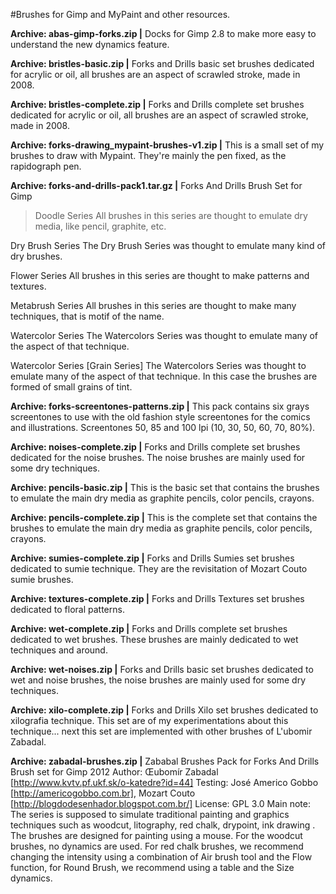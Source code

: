 #Brushes for Gimp and MyPaint and other resources.

**Archive: abas-gimp-forks.zip |**
Docks for Gimp 2.8 to make more easy to understand the new dynamics feature. 

**Archive: bristles-basic.zip |** 
Forks and Drills basic set brushes dedicated for acrylic or oil, all brushes are an aspect of scrawled stroke, made in 2008.

**Archive: bristles-complete.zip |**
Forks and Drills complete set brushes dedicated for acrylic or oil, all brushes are an aspect of scrawled stroke, made in 2008.

**Archive: forks-drawing_mypaint-brushes-v1.zip |**
This is a small set of my brushes to draw with Mypaint. They're mainly the pen fixed, as the rapidograph pen.

**Archive: forks-and-drills-pack1.tar.gz |**
Forks And Drills Brush Set for Gimp

> Doodle Series
All brushes in this series are thought to emulate dry media, like pencil, graphite, etc.

Dry Brush Series
The Dry Brush Series was thought to emulate many kind of dry brushes.

Flower Series
All brushes in this series are thought to make patterns and textures.

Metabrush Series
All brushes in this series are thought to make many techniques, that is motif of the name.

Watercolor Series
The Watercolors Series was thought to emulate many of the aspect of that technique.

Watercolor Series [Grain Series]
The Watercolors Series was thought to emulate many of the aspect of that technique. In this case the brushes are formed of small grains of tint.

**Archive: forks-screentones-patterns.zip |**
This pack contains six grays screentones to use with the old fashion style screentones for the comics and illustrations.
Screentones 50, 85 and 100 lpi (10, 30, 50, 60, 70, 80%).

**Archive: noises-complete.zip |**
Forks and Drills complete set brushes dedicated for the noise brushes. The noise brushes are mainly used for some dry techniques.

**Archive: pencils-basic.zip |**
This is the basic set that contains the brushes to emulate the main dry media as graphite pencils, color pencils, crayons.

**Archive: pencils-complete.zip |**
This is the complete set that contains the brushes to emulate the main dry media as graphite pencils, color pencils, crayons.

**Archive: sumies-complete.zip |**
Forks and Drills Sumies set brushes dedicated to sumie technique. They are the revisitation of Mozart Couto sumie brushes.

**Archive: textures-complete.zip |**
Forks and Drills Textures set brushes dedicated to floral patterns.

**Archive: wet-complete.zip |**
Forks and Drills complete set brushes dedicated to wet brushes. These brushes are mainly dedicated to wet techniques and around.

**Archive: wet-noises.zip |**
Forks and Drills basic set brushes dedicated to wet and noise brushes, the noise brushes are mainly used for some dry techniques.

**Archive: xilo-complete.zip |**
Forks and Drills Xilo set brushes dedicated to xilografia technique.
This set are of my experimentations about this technique... next this set are implemented with other brushes of L'ubomir Zabadal.

**Archive: zabadal-brushes.zip |**
Zababal Brushes Pack for Forks And Drills
Brush set for Gimp 2012
Author: Œubomír Zabadal [http://www.kvtv.pf.ukf.sk/o-katedre?id=44]
Testing: José Americo Gobbo [http://americogobbo.com.br], Mozart Couto [http://blogdodesenhador.blogspot.com.br/]
License: GPL 3.0
Main note:
The series is supposed to simulate traditional painting and graphics techniques such as woodcut, litography, red chalk, drypoint, ink drawing . The brushes are designed for painting using a mouse. For the woodcut brushes, no dynamics are used. For red chalk brushes, we recommend changing the intensity using a combination of Air brush tool and the Flow function, for Round Brush, we recommend using a table and the Size dynamics.
